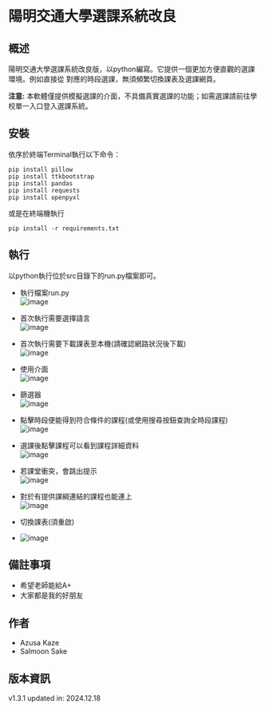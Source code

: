
# 陽明交通大學選課系統改良

## 概述
陽明交通大學選課系統改良版，以python編寫。它提供一個更加方便直觀的選課環境。例如直接從
對應的時段選課，無須頻繁切換課表及選課網頁。

**注意:**
本軟體僅提供模擬選課的介面，不具備真實選課的功能；如需選課請前往學校單一入口登入選課系統。

## 安裝
依序於終端Terminal執行以下命令：
```
pip install pillow
pip install ttkbootstrap
pip install pandas
pip install requests
pip install openpyxl
```
或是在終端機執行
```
pip install -r requirements.txt
```

## 執行
以python執行位於src目錄下的run.py檔案即可。

- 執行檔案run.py  
![image](https://github.com/SalmoonSake2/Project---Course-Adding-Tool/blob/main/docs/show_case1.png)

- 首次執行需要選擇語言  
![image](https://github.com/SalmoonSake2/Project---Course-Adding-Tool/blob/main/docs/show_case2.png)

- 首次執行需要下載課表至本機(請確認網路狀況後下載)  
![image](https://github.com/SalmoonSake2/Project---Course-Adding-Tool/blob/main/docs/show_case3.png)

- 使用介面  
![image](https://github.com/SalmoonSake2/Project---Course-Adding-Tool/blob/main/docs/show_case4.png)

- 篩選器  
![image](https://github.com/SalmoonSake2/Project---Course-Adding-Tool/blob/main/docs/show_case5.png)

- 點擊時段便能得到符合條件的課程(或使用搜尋按鈕查詢全時段課程)  
![image](https://github.com/SalmoonSake2/Project---Course-Adding-Tool/blob/main/docs/show_case6.png)

- 選課後點擊課程可以看到課程詳細資料  
![image](https://github.com/SalmoonSake2/Project---Course-Adding-Tool/blob/main/docs/show_case7.png)

- 若課堂衝突，會跳出提示  
![image](https://github.com/SalmoonSake2/Project---Course-Adding-Tool/blob/main/docs/show_case8.png)

- 對於有提供課綱連結的課程也能連上  
![image](https://github.com/SalmoonSake2/Project---Course-Adding-Tool/blob/main/docs/show_case9.png)

- 切換課表(須重啟)  
- ![image](https://github.com/SalmoonSake2/Project---Course-Adding-Tool/blob/main/docs/show_case10.png)

## 備註事項
- 希望老師能給A+
- 大家都是我的好朋友

## 作者
- Azusa Kaze
- Salmoon Sake

## 版本資訊
v1.3.1 updated in: 2024.12.18
